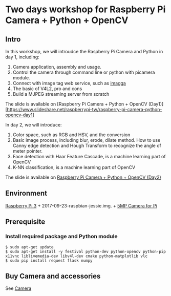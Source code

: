 # Two days workshop for Raspberry Pi Camera + Python + OpenCV

## Intro
In this workshop, we will introudce the Raspberry Pi Camera and Python in day 1, including:
1. Camera application, assembly and usage.
2. Control the camera through command line or python with picamera module.
3. Connect with image tag web service, such as [imagga](https://imagga.com/)
4. The basic of V4L2, pro and cons
5. Build a MJPEG streaming server from scratch

The slide is available on [Raspberry Pi Camera + Python + OpenCV (Day1)][https://www.slideshare.net/raspberrypi-tw/raspberry-pi-camera-python-opencv-day1]


In day 2, we will introduce:
1. Color space, such as RGB and HSV, and the conversion 
2. Basic image process, including blur, erode, dilate method. How to use Canny edge detection and Hough Transform to recognize the angle of meter pointer.
3. Face detection with Haar Feature Cascade, is a machine learning part of OpenCV
4. K-NN classification, is a machine learning part of OpenCV

The slide is available on [Raspberry Pi Camera + Python + OpenCV (Day2)](https://www.slideshare.net/raspberrypi-tw/raspberry-pi-camera-and-opencv-day2)


## Environment
[Raspberry Pi 3](https://www.raspberrypi.com.tw/10684/55/) + 2017-09-23-raspbian-jessie.img. + [5MP Camera for Pi](https://www.raspberrypi.com.tw/654/701/)

## Prerequisite
### Install required package and Python module
```shell  
$ sudo apt-get update
$ sudo apt-get install -y festival python-dev python-opencv python-pip x11vnc liblivemedia-dev libv4l-dev cmake python-matplotlib vlc
$ sudo pip install request flask numpy
```

## Buy Camera and accessories
See [Camera](https://www.raspberrypi.com.tw/shop/camera/)

